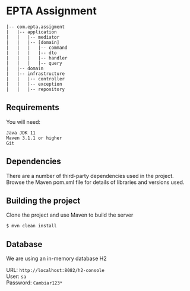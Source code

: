 # EPTA Assignment

    |-- com.epta.assigment
    |   |-- application
    |   |   |-- mediator
    |   |   |-- [domain]
    |   |   |   |-- command
    |   |   |   |-- dto
    |   |   |   |-- handler
    |   |   |   |-- query
    |   |-- domain
    |   |-- infrastructure
    |   |   |-- controller
    |   |   |-- exception
    |   |   |-- repository

## Requirements
You will need:

    Java JDK 11
    Maven 3.1.1 or higher
    Git

## Dependencies
There are a number of third-party dependencies used in the project. Browse the Maven pom.xml file for details of
libraries and versions used.

## Building the project
Clone the project and use Maven to build the server

`$ mvn clean install` 

## Database
We are using an in-memory database H2

URL: `http://localhost:8082/h2-console` <br>
User: `sa` <br>
Password: `Cambiar123*`
